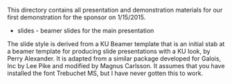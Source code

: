 This directory contains all presentation and demonstration materials for our first demonstration for the sponsor on 1/15/2015.

* slides - beamer slides for the main presentation

The slide style is derived from a KU Beamer template that is an initial stab at a beamer template for producing slide presentations with a KU look, by Perry Alexander.  It is adapted from a similar package developed for Galois, Inc by Lee Pike and modified by Magnus Carlsson.  It assumes that you have installed the font Trebuchet MS, but I have never gotten this to work.

